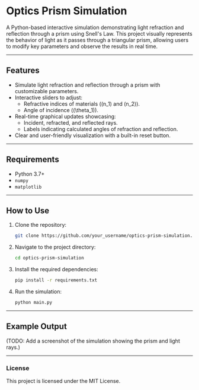
# **Optics Prism Simulation**
A Python-based interactive simulation demonstrating light refraction and reflection through a prism using Snell's Law. This project visually represents the behavior of light as it passes through a triangular prism, allowing users to modify key parameters and observe the results in real time.

---

## **Features**
- Simulate light refraction and reflection through a prism with customizable parameters.
- Interactive sliders to adjust:
  - Refractive indices of materials (\(n_1\) and \(n_2\)).
  - Angle of incidence (\(\\theta_1\)).
- Real-time graphical updates showcasing:
  - Incident, refracted, and reflected rays.
  - Labels indicating calculated angles of refraction and reflection.
- Clear and user-friendly visualization with a built-in reset button.

---

## **Requirements**
- Python 3.7+
- `numpy`
- `matplotlib`

---

## **How to Use**
1. Clone the repository:
   ```bash
   git clone https://github.com/your_username/optics-prism-simulation.git
   ```
2. Navigate to the project directory:
   ```bash
   cd optics-prism-simulation
   ```
3. Install the required dependencies:
   ```bash
   pip install -r requirements.txt
   ```
4. Run the simulation:
   ```bash
   python main.py
   ```

---

## **Example Output**
(TODO: Add a screenshot of the simulation showing the prism and light rays.)

---

### **License**
This project is licensed under the MIT License.
